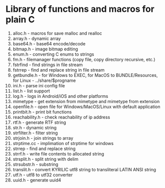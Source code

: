 # Library of functions and macros for plain C

1. alloc.h - macros for save malloc and realloc
1. array.h - dynamic array
1. base64.h - base64 encode/decode
1. bitmap.h - image bitmap editing
5. enum.h - converting C enums to strings
6. fm.h - filemanager functions (copy file, copy directory recursive, etc.)
1. fstrfind - find strings in file stream
1. fstrrep - find and replace string in file stream
8. getbundle.h - for Windows to EXEC, for MacOS to BUNDLE/Resources, for Linux - ../share/$progname
2. ini.h - parse ini config file
10. list.h - list support
11. log.h - logs in Android/iOS and other platforms
1. mimetype - get extension from mimetype and mimetype from extension
12. openfile.h - open file for Windows/MacOS/Linux with default application
13. printbit.h - print bit functions
14. reachability.h - check reachability of ip address
1. rtf.h - generate RTF string
1. str.h - dynamic string
1. strfilter.h - filter string
1. strjoin.h - join strings to array
18. strptime.cc - implimation of strptime for windows
1. strrep - find and replace string
17. strrf.h - write file contents to allocated string
19. strsplit.h - split string with delim
19. strsubstr.h - substring
20. translit.h - convert KYRILIC utf8 string to transliteral LATIN ANSI string
21. utf.h - utf8 to utf32 converter
22. uuid.h - generate uuid4
